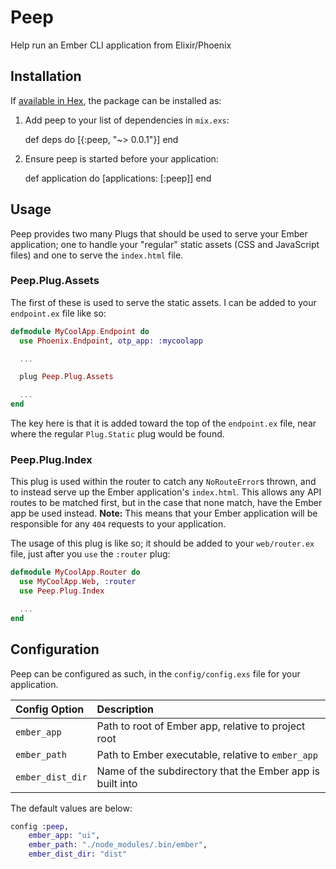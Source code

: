 # Peep

Help run an Ember CLI application from Elixir/Phoenix

## Installation

If [available in Hex](https://hex.pm/docs/publish), the package can be installed as:

  1. Add peep to your list of dependencies in `mix.exs`:

        def deps do
          [{:peep, "~> 0.0.1"}]
        end

  2. Ensure peep is started before your application:

        def application do
          [applications: [:peep]]
        end

## Usage

Peep provides two many Plugs that should be used to serve your Ember application; one to handle your "regular" static assets (CSS and JavaScript files) and one to serve the `index.html` file.

### Peep.Plug.Assets

The first of these is used to serve the static assets.  I can be added to your `endpoint.ex` file like so:

```ex
defmodule MyCoolApp.Endpoint do
  use Phoenix.Endpoint, otp_app: :mycoolapp

  ...

  plug Peep.Plug.Assets

  ...
end
```

The key here is that it is added toward the top of the `endpoint.ex` file, near where the regular `Plug.Static` plug would be found.

### Peep.Plug.Index

This plug is used within the router to catch any `NoRouteError`s thrown, and to instead serve up the Ember application's `index.html`.  This allows any API routes to be matched first, but in the case that none match, have the Ember app be used instead.  **Note:** This means that your Ember application will be responsible for any `404` requests to your application.

The usage of this plug is like so; it should be added to your `web/router.ex` file, just after you `use` the `:router` plug:

```ex
defmodule MyCoolApp.Router do
  use MyCoolApp.Web, :router
  use Peep.Plug.Index

  ...
end
```

## Configuration

Peep can be configured as such, in the `config/config.exs` file for your application.

| Config Option    | Description                                               |
| :--              | :--                                                       |
| `ember_app`      | Path to root of Ember app, relative to project root       |
| `ember_path`     | Path to Ember executable, relative to `ember_app`         |
| `ember_dist_dir` | Name of the subdirectory that the Ember app is built into |

The default values are below:

```exs
config :peep,
    ember_app: "ui",
    ember_path: "./node_modules/.bin/ember",
    ember_dist_dir: "dist"
```
